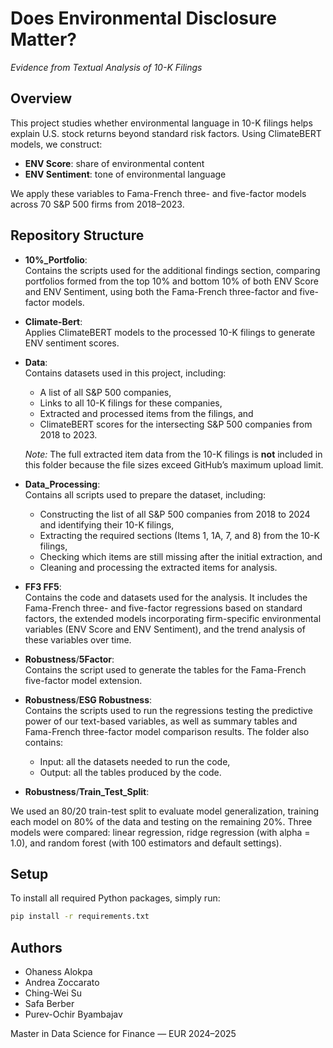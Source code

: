 # Does Environmental Disclosure Matter?  
*Evidence from Textual Analysis of 10-K Filings*

## Overview

This project studies whether environmental language in 10-K filings helps explain U.S. stock returns beyond standard risk factors. Using ClimateBERT models, we construct:  
- **ENV Score**: share of environmental content  
- **ENV Sentiment**: tone of environmental language  

We apply these variables to Fama-French three- and five-factor models across 70 S&P 500 firms from 2018–2023.

## Repository Structure

- **10%_Portfolio**:  
Contains the scripts used for the additional findings section, comparing portfolios formed from the top 10% and bottom 10% of both ENV Score and ENV Sentiment, using both the Fama-French three-factor and five-factor models.

- **Climate-Bert**:  
  Applies ClimateBERT models to the processed 10-K filings to generate ENV sentiment scores.

- **Data**:  
  Contains datasets used in this project, including:  
  - A list of all S&P 500 companies,  
  - Links to all 10-K filings for these companies,  
  - Extracted and processed items from the filings, and  
  - ClimateBERT scores for the intersecting S&P 500 companies from 2018 to 2023.  

  *Note:* The full extracted item data from the 10-K filings is **not** included in this folder because the file sizes exceed GitHub’s maximum upload limit.

- **Data_Processing**:  
  Contains all scripts used to prepare the dataset, including:  
  - Constructing the list of all S&P 500 companies from 2018 to 2024 and identifying their 10-K filings,  
  - Extracting the required sections (Items 1, 1A, 7, and 8) from the 10-K filings,  
  - Checking which items are still missing after the initial extraction, and  
  - Cleaning and processing the extracted items for analysis.

- **FF3 FF5**:  
Contains the code and datasets used for the analysis. It includes the Fama-French three- and five-factor regressions based on standard factors, the extended models incorporating firm-specific environmental variables (ENV Score and ENV Sentiment), and the trend analysis of these variables over time.
  
- **Robustness**/**5Factor**:  
  Contains the script used to generate the tables for the Fama-French five-factor model extension.
  
- **Robustness**/**ESG Robustness**:  
  Contains the scripts used to run the regressions testing the predictive power of our text-based variables, as well as summary tables and Fama-French three-factor model comparison results. The folder also contains:
  - Input: all the datasets needed to run the code,
  - Output: all the tables produced by the code.

- **Robustness**/**Train_Test_Split**:

We used an 80/20 train-test split to evaluate model generalization, training each model on 80% of the data and testing on the remaining 20%. Three models were compared: linear  regression, ridge regression (with alpha = 1.0), and random forest (with 100 estimators and default settings).

## Setup

To install all required Python packages, simply run:

```bash
pip install -r requirements.txt
```

## Authors

- Ohaness Alokpa  
- Andrea Zoccarato  
- Ching-Wei Su  
- Safa Berber  
- Purev-Ochir Byambajav  

Master in Data Science for Finance — EUR 2024–2025

